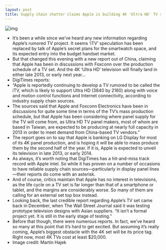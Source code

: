 ```yaml
---
layout: post
title: Supply chain chatter claims Apple is building 4K 'Ultra HD' TV set
---
```

![img](http://media.idownloadblog.com/wp-content/uploads/2013/03/iTV-mockup-Martin-Hajek-002.jpg)
* It’s been a while since we’ve heard any new information regarding Apple’s rumored TV project. It seems ‘iTV’ speculation has been replaced by talk of Apple’s secret plans for the smartwatch space, and its expected entry into the budget handset market.
* But that changed this evening with a new report out of China, claiming that Apple has been in discussions with Foxconn over the production schedule of a TV set. And the 4K ‘Ultra HD’ television will finally land in either late 2013, or early next year…
* DigiTimes reports:
* “Apple is reportedly continuing to develop a TV rumored to be called the iTV, which is likely to support Ultra HD (3840 by 2160) along with voice and motion control functions and Internet connectivity, according to industry supply chain sources.
* The sources said that Apple and Foxconn Electronics have been in discussions for quite some time in terms of the TV’s mass production schedule, but that Apple has been considering where panel supply for the TV will come from, as Ultra HD TV panel makers, most of whom are based in Taiwan, are expected to be producing at nearly full capacity in 2013 in order to meet demand from China-based TV vendors.”
* The report goes on to say that Apple is banking on LG Display for most of its 4K panel production, and is hoping it will be able to mass produce them by the second half of the year. If it is, Apple is expected to unveil its television in late 2013, or early 2014.
* As always, it’s worth noting that DigiTimes has a hit-and-miss track record with Apple intel. So while it has proven on a number of occasions to have reliable supply chain sources—particularly in display panel lines—their reports do come with an asterisk.
* And of course, critics maintain that Apple has no interest in televisions, as the life cycle on a TV set is far longer than that of a smartphone or tablet, and the margins are considerably worse. So many of them are calling for an external set top box instead.
* Looking back, the last credible report regarding Apple’s TV set came back in December, when The Wall Street Journal said it was testing prototype television designs with Asian suppliers. “It isn’t a formal project yet. It is still in the early stage of testing.”
* Before that though, there were numerous reports. In fact, we’ve heard so many at this point that it’s hard to get excited. But assuming it’s really coming, Apple’s biggest obstacle with the 4K set will be its price tag. Right now, most 4K TVs cost at least $20,000.
* Image credit: Martin Hajek

